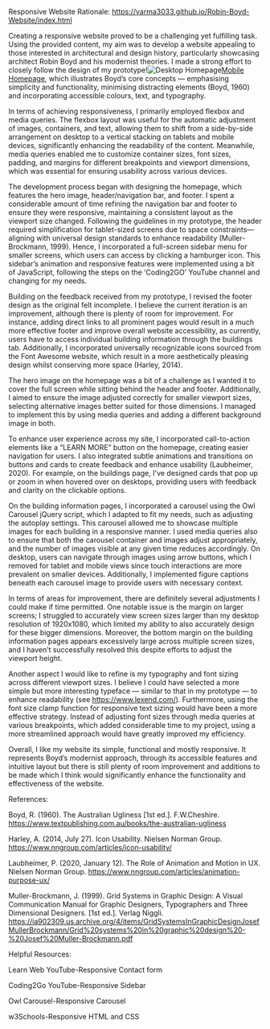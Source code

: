Responsive Website Rationale:
https://varma3033.github.io/Robin-Boyd-Website/index.html

Creating a responsive website proved to be a challenging yet fulfilling task. Using the provided content, my aim was to develop a website appealing to those interested in architectural and design history, particularly showcasing architect Robin Boyd and his modernist theories. I made a strong effort to closely follow the design of my prototype!![Desktop Homepage](<Desktop - 1.png>)[Mobile Homepage](<iPhone 16 - 6.png>), which illustrates Boyd’s core concepts — emphasising simplicity and functionality, minimising distracting elements (Boyd, 1960) and incorporating accessible colours, text, and typography. 

In terms of achieving responsiveness, I primarily employed flexbox and media queries. The flexbox layout was useful for the automatic adjustment of images, containers, and text, allowing them to shift from a side-by-side arrangement on desktop to a vertical stacking on tablets and mobile devices, significantly enhancing the readability of the content. Meanwhile, media queries enabled me to customize container sizes, font sizes, padding, and margins for different breakpoints and viewport dimensions, which was essential for ensuring usability across various devices. 

The development process began with designing the homepage, which features the hero image, header/navigation bar, and footer. I spent a considerable amount of time refining the navigation bar and footer to ensure they were responsive, maintaining a consistent layout as the viewport size changed. Following the guidelines in my prototype, the header required simplification for tablet-sized screens due to space constraints—aligning with universal design standards to enhance readability (Muller-Brockmann, 1999). Hence, I incorporated a full-screen sidebar menu for smaller screens, which users can access by clicking a hamburger icon. This sidebar’s animation and responsive features were implemented using a bit of JavaScript, following the steps on the ‘Coding2GO’ YouTube channel and changing for my needs. 

Building on the feedback received from my prototype, I revised the footer design as the original felt incomplete. I believe the current iteration is an improvement, although there is plenty of room for improvement. For instance, adding direct links to all prominent pages would result in a much more effective footer and improve overall website accessibility, as currently, users have to access individual building information through the buildings tab. Additionally, I incorporated universally recognizable icons sourced from the Font Awesome website, which result in a more aesthetically pleasing design whilst conserving more space (Harley, 2014).

The hero image on the homepage was a bit of a challenge as I wanted it to cover the full screen while sitting behind the header and footer. Additionally, I aimed to ensure the image adjusted correctly for smaller viewport sizes, selecting alternative images better suited for those dimensions. I managed to implement this by using media queries and adding a different background image in both.

To enhance user experience across my site, I incorporated call-to-action elements like a “LEARN MORE” button on the homepage, creating easier navigation for users. I also integrated subtle animations and transitions on buttons and cards to create feedback and enhance usability (Laubheimer, 2020). For example, on the buildings page, I've designed cards that pop up or zoom in when hovered over on desktops, providing users with feedback and clarity on the clickable options. 

On the building information pages, I incorporated a carousel using the Owl Carousel jQuery script, which I adapted to fit my needs, such as adjusting the autoplay settings. This carousel allowed me to showcase multiple images for each building in a responsive manner. I used media queries also to ensure that both the carousel container and images adjust appropriately, and the number of images visible at any given time reduces accordingly. On desktop, users can navigate through images using arrow buttons, which I removed for tablet and mobile views since touch interactions are more prevalent on smaller devices. Additionally, I implemented figure captions beneath each carousel image to provide users with necessary context. 

In terms of areas for improvement, there are definitely several adjustments I could make if time permitted. One notable issue is the margin on larger screens; I struggled to accurately view screen sizes larger than my desktop resolution of 1920x1080, which limited my ability to also accurately design for these bigger dimensions. Moreover, the bottom margin on the building information pages appears excessively large across multiple screen sizes, and I haven’t successfully resolved this despite efforts to adjust the viewport height. 

Another aspect I would like to refine is my typography and font sizing across different viewport sizes. I believe I could have selected a more simple but more interesting typeface — similar to that in my prototype — to enhance readability (see https://www.lexend.com/). Furthermore, using the font size clamp function for responsive text sizing would have been a more effective strategy. Instead of adjusting font sizes through media queries at various breakpoints, which added considerable time to my project, using a more streamlined approach would have greatly improved my efficiency.

Overall, I like my website its simple, functional and mostly responsive. It represents Boyd’s modernist approach, through its accessible features and intuitive layout but there is still plenty of room improvement and additions to be made which I think would significantly enhance the functionality and effectiveness of the website.


References:

Boyd, R. (1960). The Australian Ugliness [1st ed.]. F.W.Cheshire. 
https://www.textpublishing.com.au/books/the-australian-ugliness

Harley, A. (2014, July 27). Icon Usability. Nielsen Norman Group. 
https://www.nngroup.com/articles/icon-usability/

Laubheimer, P. (2020, January 12). The Role of Animation and Motion in UX. Nielsen Norman 
Group. https://www.nngroup.com/articles/animation-purpose-ux/

Muller-Brockmann, J. (1999). Grid Systems in Graphic Design: A Visual Communication 
Manual for Graphic Designers, Typographers and Three Dimensional Designers. [1st ed.]. Verlag Niggli. https://ia902309.us.archive.org/4/items/GridSystemsInGraphicDesignJosefMullerBrockmann/Grid%20systems%20in%20graphic%20design%20-%20Josef%20Muller-Brockmann.pdf


Helpful Resources:

Learn Web YouTube-Responsive Contact form

Coding2Go YouTube-Responsive Sidebar

Owl Carousel-Responsive Carousel

w3Schools-Responsive HTML and CSS
